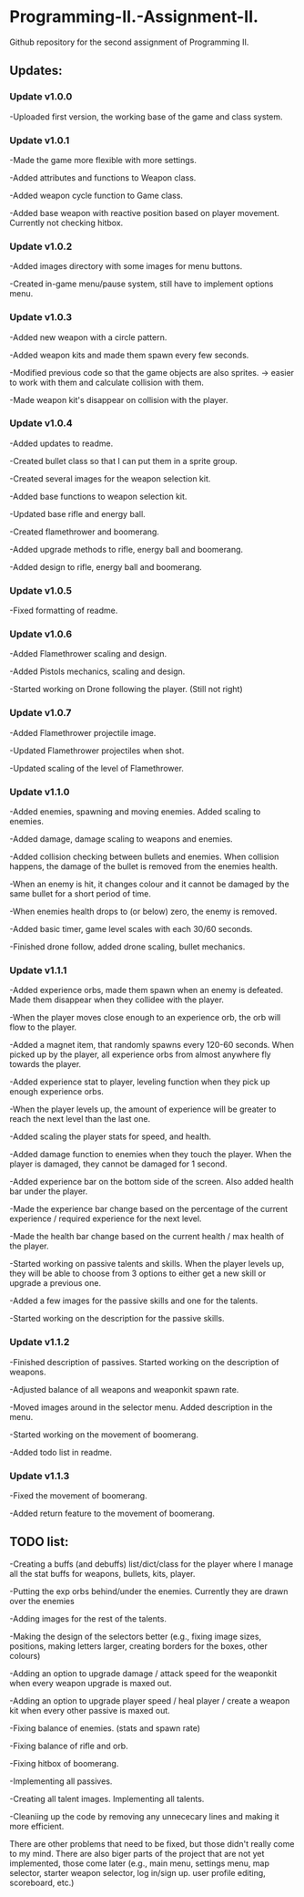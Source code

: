 # Programming-II.-Assignment-II.
Github repository for the second assignment of Programming II.

## Updates:

### Update v1.0.0

-Uploaded first version, the working base of the game and class system.

### Update v1.0.1

-Made the game more flexible with more settings.

-Added attributes and functions to Weapon class.

-Added weapon cycle function to Game class.

-Added base weapon with reactive position based on player movement. Currently not checking hitbox.

### Update v1.0.2

-Added images directory with some images for menu buttons.

-Created in-game menu/pause system, still have to implement options menu.

### Update v1.0.3

-Added new weapon with a circle pattern.

-Added weapon kits and made them spawn every few seconds.

-Modified previous code so that the game objects are also sprites. -> easier to work with them and calculate collision with them.

-Made weapon kit's disappear on collision with the player.

### Update v1.0.4

-Added updates to readme.

-Created bullet class so that I can put them in a sprite group.

-Created several images for the weapon selection kit.

-Added base functions to weapon selection kit.

-Updated base rifle and energy ball.

-Created flamethrower and boomerang.

-Added upgrade methods to rifle, energy ball and boomerang.

-Added design to rifle, energy ball and boomerang.

### Update v1.0.5

-Fixed formatting of readme.

### Update v1.0.6

-Added Flamethrower scaling and design.

-Added Pistols mechanics, scaling and design.

-Started working on Drone following the player. (Still not right)

### Update v1.0.7

-Added Flamethrower projectile image.

-Updated Flamethrower projectiles when shot.

-Updated scaling of the level of Flamethrower.

### Update v1.1.0

-Added enemies, spawning and moving enemies. Added scaling to enemies.

-Added damage, damage scaling to weapons and enemies.

-Added collision checking between bullets and enemies. When collision happens, the damage of the bullet is removed from the enemies health.

-When an enemy is hit, it changes colour and it cannot be damaged by the same bullet for a short period of time.

-When enemies health drops to (or below) zero, the enemy is removed.

-Added basic timer, game level scales with each 30/60 seconds.

-Finished drone follow, added drone scaling, bullet mechanics.

### Update v1.1.1

-Added experience orbs, made them spawn when an enemy is defeated. Made them disappear when they collidee with the player.

-When the player moves close enough to an experience orb, the orb will flow to the player.

-Added a magnet item, that randomly spawns every 120-60 seconds. When picked up by the player, all experience orbs from almost anywhere fly towards the player.

-Added experience stat to player, leveling function when they pick up enough experience orbs.

-When the player levels up, the amount of experience will be greater to reach the next level than the last one. 

-Added scaling the player stats for speed, and health.

-Added damage function to enemies when they touch the player. When the player is damaged, they cannot be damaged for 1 second.

-Added experience bar on the bottom side of the screen. Also added health bar under the player.

-Made the experience bar change based on the percentage of the current experience / required experience for the next level.

-Made the health bar change based on the current health / max health of the player.

-Started working on passive talents and skills. When the player levels up, they will be able to choose from 3 options to either get a new skill or upgrade a previous one.

-Added a few images for the passive skills and one for the talents.

-Started working on the description for the passive skills.

### Update v1.1.2

-Finished description of passives. Started working on the description of weapons.

-Adjusted balance of all weapons and weaponkit spawn rate.

-Moved images around in the selector menu. Added description in the menu.

-Started working on the movement of boomerang.

-Added todo list in readme.

### Update v1.1.3

-Fixed the movement of boomerang. 

-Added return feature to the movement of boomerang.


## TODO list:

-Creating a buffs (and debuffs) list/dict/class for the player where I manage all the stat buffs for weapons, bullets, kits, player.

-Putting the exp orbs behind/under the enemies. Currently they are drawn over the enemies

-Adding images for the rest of the talents.

-Making the design of the selectors better (e.g., fixing image sizes, positions, making letters larger, creating borders for the boxes, other colours)

-Adding an option to upgrade damage / attack speed for the weaponkit when every weapon upgrade is maxed out.

-Adding an option to upgrade player speed / heal player / create a weapon kit when every other passive is maxed out.

-Fixing balance of enemies. (stats and spawn rate)

-Fixing balance of rifle and orb.

-Fixing hitbox of boomerang.

-Implementing all passives.

-Creating all talent images. Implementing all talents.

-Cleaniing up the code by removing any unnececary lines and making it more efficient.

There are other problems that need to be fixed, but those didn't really come to my mind. There are also biger parts of the project that are not yet implemented, those come later (e.g., main menu, settings menu, map selector, starter weapon selector, log in/sign up. user profile editing, scoreboard, etc.)